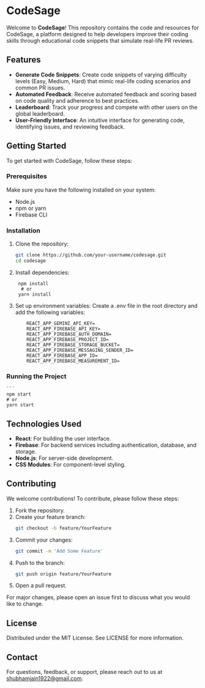 # CodeSage

Welcome to **CodeSage**! This repository contains the code and resources for CodeSage, a platform designed to help developers improve their coding skills through educational code snippets that simulate real-life PR reviews.

## Features

- **Generate Code Snippets**: Create code snippets of varying difficulty levels (Easy, Medium, Hard) that mimic real-life coding scenarios and common PR issues.
- **Automated Feedback**: Receive automated feedback and scoring based on code quality and adherence to best practices.
- **Leaderboard**: Track your progress and compete with other users on the global leaderboard.
- **User-Friendly Interface**: An intuitive interface for generating code, identifying issues, and reviewing feedback.

## Getting Started

To get started with CodeSage, follow these steps:

### Prerequisites

Make sure you have the following installed on your system:

- Node.js
- npm or yarn
- Firebase CLI

### Installation

1. Clone the repository:

   ```sh
   git clone https://github.com/your-username/codesage.git
   cd codesage

2. Install dependencies:
    ```
     npm install
      # or
     yarn install

3. Set up environment variables:
     Create a .env file in the root directory and add the following variables:
   ```
       REACT_APP_GEMINI_API_KEY=
       REACT_APP_FIREBASE_API_KEY=
       REACT_APP_FIREBASE_AUTH_DOMAIN=
       REACT_APP_FIREBASE_PROJECT_ID=
       REACT_APP_FIREBASE_STORAGE_BUCKET=
       REACT_APP_FIREBASE_MESSAGING_SENDER_ID=
       REACT_APP_FIREBASE_APP_ID=
       REACT_APP_FIREBASE_MEASUREMENT_ID=

### Running the Project
    ```
    npm start
    # or
    yarn start

## Technologies Used
- **React**: For building the user interface.
- **Firebase**: For backend services including authentication, database, and storage.
- **Node.js**: For server-side development.
- **CSS Modules**: For component-level styling.

## Contributing
We welcome contributions! To contribute, please follow these steps:

1. Fork the repository.
2. Create your feature branch:
    ```bash
    git checkout -b feature/YourFeature
    ```
3. Commit your changes:
    ```bash
    git commit -m 'Add Some Feature'
    ```
4. Push to the branch:
    ```bash
    git push origin feature/YourFeature
    ```
5. Open a pull request.

For major changes, please open an issue first to discuss what you would like to change.

## License
Distributed under the MIT License. See LICENSE for more information.

## Contact
For questions, feedback, or support, please reach out to us at [shubhamjain1922@gmail.com](mailto:your-shubhamjain1922@gmail.com).
